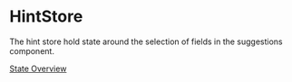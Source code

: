 # HintStore
The hint store hold state around the selection of fields in the suggestions component.

[State Overview](docs/state/Overview.md)
